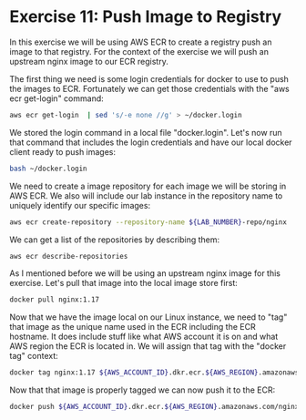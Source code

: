 # Exercise 11: Push Image to Registry

In this exercise we will be using AWS ECR to create a registry push an image to that registry.  For the context of the exercise we will push an upstream nginx image to our ECR registry.  

The first thing we need is some login credentials for docker to use to push the images to ECR.  Fortunately we can get those credentials with the "aws ecr get-login" command:
~~~bash
aws ecr get-login  | sed 's/-e none //g' > ~/docker.login
~~~

We stored the login command in a local file "docker.login".  Let's now run that command that includes the login credentials and have our local docker client ready to push images:
~~~bash
bash ~/docker.login
~~~

We need to create a image repository for each image we will be storing in AWS ECR.  We also will include our lab instance in the repository name to uniquely identify our specific images:
~~~bash
aws ecr create-repository --repository-name ${LAB_NUMBER}-repo/nginx
~~~

We can get a list of the repositories by describing them:
~~~bash
aws ecr describe-repositories
~~~

As I mentioned before we will be using an upstream nginx image for this exercise.  Let's pull that image into the local image store first:
~~~bash
docker pull nginx:1.17
~~~

Now that we have the image local on our Linux instance, we need to "tag" that image as the unique name used in the ECR including the ECR hostname.  It does include stuff like what AWS account it is on and what AWS region the ECR is located in.  We will assign that tag with the "docker tag" context:
~~~bash
docker tag nginx:1.17 ${AWS_ACCOUNT_ID}.dkr.ecr.${AWS_REGION}.amazonaws.com/nginx:1.17
~~~

Now that that image is properly tagged we can now push it to the ECR:
~~~bash
docker push ${AWS_ACCOUNT_ID}.dkr.ecr.${AWS_REGION}.amazonaws.com/nginx:1.17
~~~

